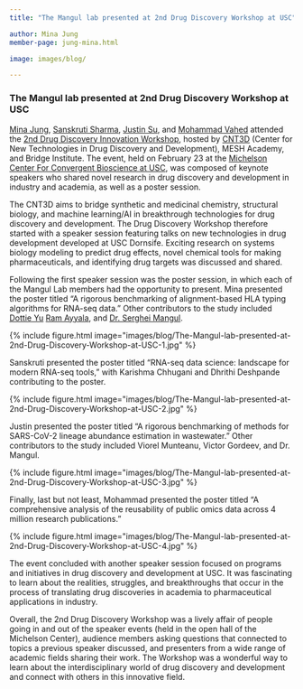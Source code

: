 ```yaml
---
title: "The Mangul lab presented at 2nd Drug Discovery Workshop at USC"

author: Mina Jung
member-page: jung-mina.html

image: images/blog/

---
```

### The Mangul lab presented at 2nd Drug Discovery Workshop at USC

[Mina Jung](https://mangul-lab-usc.github.io/members/jung-mina.html), [Sanskruti Sharma](https://mangul-lab-usc.github.io/members/sharma-sanskruti.html), [Justin Su](https://mangul-lab-usc.github.io/members/su-justin.html), and [Mohammad Vahed](https://mangul-lab-usc.github.io/members/vahed-mohammad.html) attended the [2nd Drug Discovery Innovation Workshop](https://dornsife.usc.edu/news-briefs/news-brief/2024/02/drug-discovery-innovation-workshop/), hosted by [CNT3D](https://michelson.usc.edu/research/usc-cnt3d/) (Center for New Technologies in Drug Discovery and Development), MESH Academy, and Bridge Institute. The event, held on February 23 at the [Michelson Center For Convergent Bioscience at USC](https://michelson.usc.edu/), was composed of keynote speakers who shared novel research in drug discovery and development in industry and academia, as well as a poster session. 

The CNT3D aims to bridge synthetic and medicinal chemistry, structural biology, and machine learning/AI in breakthrough technologies for drug discovery and development. The Drug Discovery Workshop therefore started with a speaker session featuring talks on new technologies in drug development developed at USC Dornsife. Exciting research on systems biology modeling to predict drug effects, novel chemical tools for making pharmaceuticals, and identifying drug targets was discussed and shared.

Following the first speaker session was the poster session, in which each of the Mangul Lab members had the opportunity to present. Mina presented the poster titled “A rigorous benchmarking of alignment-based HLA typing algorithms for RNA-seq data.” Other contributors to the study included [Dottie Yu](https://mangul-lab-usc.github.io/members/yu-dottie.html) [Ram Ayyala](https://mangul-lab-usc.github.io/members/ayyala-ram.html), and [Dr. Serghei Mangul](https://mangul-lab-usc.github.io/members/serghei-mangul.html).

{% include figure.html image="images/blog/The-Mangul-lab-presented-at-2nd-Drug-Discovery-Workshop-at-USC-1.jpg" %}

Sanskruti presented the poster titled “RNA-seq data science: landscape for modern RNA-seq tools,” with Karishma Chhugani and Dhrithi Deshpande contributing to the poster.

{% include figure.html image="images/blog/The-Mangul-lab-presented-at-2nd-Drug-Discovery-Workshop-at-USC-2.jpg" %}

Justin presented the poster titled “A rigorous benchmarking of methods for SARS-CoV-2 lineage abundance estimation in wastewater.” Other contributors to the study included Viorel Munteanu, Victor Gordeev, and Dr. Mangul.

{% include figure.html image="images/blog/The-Mangul-lab-presented-at-2nd-Drug-Discovery-Workshop-at-USC-3.jpg" %}

Finally, last but not least, Mohammad presented the poster titled “A comprehensive analysis of the reusability of public omics data across 4 million research publications.”

{% include figure.html image="images/blog/The-Mangul-lab-presented-at-2nd-Drug-Discovery-Workshop-at-USC-4.jpg" %}

The event concluded with another speaker session focused on programs and initiatives in drug discovery and development at USC. It was fascinating to learn about the realities, struggles, and breakthroughs that occur in the process of translating drug discoveries in academia to  pharmaceutical applications in industry. 

Overall, the 2nd Drug Discovery Workshop was a lively affair of people going in and out of the speaker events (held in the open hall of the Michelson Center), audience members asking questions that connected to topics a previous speaker discussed, and presenters from a wide range of academic fields sharing their work. The Workshop was a wonderful way to learn about the interdisciplinary world of drug discovery and development and connect with others in this innovative field.
